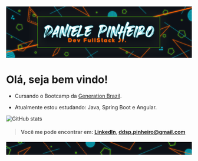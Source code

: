![](https://github.com/ddsp-pinheiro/ddsp-pinheiro/blob/main/GitHubTOP-looping.gif)

#                         **Olá, seja bem vindo!**


* Cursando o Bootcamp da [Generation Brazil](https://brazil.generation.org/). 

*  Atualmente estou estudando: Java, Spring Boot e Angular.


![GitHub stats](https://github-readme-stats.vercel.app/api?username=ddsp-pinheiro&show_icons=true&theme=tokyonight)


> #### Você me pode encontrar em: [LinkedIn](https://www.linkedin.com/in/daniele-pinheiro/),  ddsp.pinheiro@gmail.com

![end](https://github.com/ddsp-pinheiro/ddsp-pinheiro/blob/main/GitHubEND.png)
